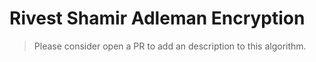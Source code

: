 # Rivest Shamir Adleman Encryption

>Please consider open a PR to add an description to this algorithm.
